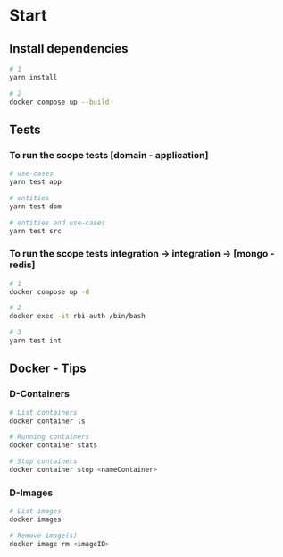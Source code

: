 # Start

## Install dependencies

```sh
# 1
yarn install

# 2
docker compose up --build
```

## Tests

### To run the scope tests [domain - application]

```sh
# use-cases
yarn test app

# entities
yarn test dom

# entities and use-cases
yarn test src
```

### To run the scope tests integration -> integration -> [mongo - redis]

```sh
# 1
docker compose up -d

# 2
docker exec -it rbi-auth /bin/bash

# 3
yarn test int
```

## Docker - Tips

### D-Containers

```sh
# List containers
docker container ls

# Running containers
docker container stats

# Stop containers
docker container stop <nameContainer>
```

### D-Images

```sh
# List images
docker images

# Remove image(s)
docker image rm <imageID>
```
